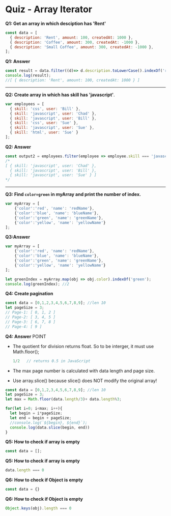 # Quiz - Array Iterator

**Q1: Get an array in which desciption has 'Rent'**
```js
const data = [
  { description: 'Rent', amount: 100, createdAt: 1000 },
  { description: 'Coffee', amount: 300, createdAt: -1000 },
  { description: 'Small Coffee', amount: 300, createdAt: -1000 },
];
```

**Q1: Answer**
```js
const result = data.filter((d)=> d.description.toLowerCase().indexOf('rent') !== -1);
console.log(result);
//[ { description: 'Rent', amount: 100, createdAt: 1000 } ]
```
<hr />


**Q2: Create array in which has skill has 'javascript'**.
```js
var employees = [
  { skill: 'css', user: 'Bill' },
  { skill: 'javascript', user: 'Chad' },
  { skill: 'javascript', user: 'Bill' },
  { skill: 'css', user: 'Sue' },
  { skill: 'javascript', user: 'Sue' },
  { skill: 'html', user: 'Sue' }
];
```

**Q2: Answer**
```js
const output2 = employees.filter(employee => employee.skill === 'javascript');
/*
[ { skill: 'javascript', user: 'Chad' },
  { skill: 'javascript', user: 'Bill' },
  { skill: 'javascript', user: 'Sue' } ]
*/ 
```
<hr />

**Q3: Find `color=green` in myArray and print the number of index.**
```js
var myArray = [
	{'color':'red', 'name': 'redName'},
	{'color':'blue', 'name': 'blueName'},
	{'color':'green', 'name': 'greenName'},
	{'color':'yellow', 'name': 'yellowName'}
];
```

**Q3:Answer**

```js
var myArray = [
	{'color':'red', 'name': 'redName'},
	{'color':'blue', 'name': 'blueName'},
	{'color':'green', 'name': 'greenName'},
	{'color':'yellow', 'name': 'yellowName'}
];

let greenIndex = myArray.map(obj => obj.color).indexOf('green');
console.log(greenIndex); //2
```


**Q4: Create pagination**
```js
const data = [0,1,2,3,4,5,6,7,8,9]; //len 10
let pageSize = 3;
// Page-1: [ 0, 1, 2 ]
// Page-2: [ 3, 4, 5 ]
// Page-3: [ 6, 7, 8 ]
// Page-4: [ 9 ]
```

**Q4: Answer**
POINT

- The quotient for division returns float. So to be interger, it must use Math.floor();
  ```js
  1/2   // returns 0.5 in JavaScript
  ```

- The max page number is calculated with data length and page size.
- Use array.slice() because slice() does NOT modify the original array! 

```js
const data = [0,1,2,3,4,5,6,7,8,9]; //len 10
let pageSize = 3;
let max = Math.floor(data.length/3)+ data.length%3;

for(let i=0; i<max; i++){
  let begin = i*pageSize;
  let end = begin + pageSize;
  //console.log(`${begin}, ${end}`);
  console.log(data.slice(begin, end))
}
```


**Q5: How to check if array is empty**
```js
const data = [];
```
**Q5: How to check if array is empty**
```js
data.length === 0
```

**Q6: How to check if Object is empty**
```js
const data = {}
```
**Q6: How to check if Object is empty**
```js
Object.keys(obj).length === 0
```